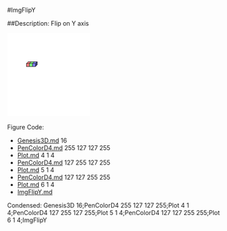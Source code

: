 #ImgFlipY

##Description: Flip on Y axis

![](ImgFlipY.png)

Figure Code:
- [Genesis3D.md](Genesis3D) 16
- [PenColorD4.md](PenColorD4) 255 127 127 255
- [Plot.md](Plot) 4 1 4
- [PenColorD4.md](PenColorD4) 127 255 127 255
- [Plot.md](Plot) 5 1 4
- [PenColorD4.md](PenColorD4) 127 127 255 255
- [Plot.md](Plot) 6 1 4
- [ImgFlipY.md](ImgFlipY)

Condensed: Genesis3D 16;PenColorD4 255 127 127 255;Plot 4 1 4;PenColorD4 127 255 127 255;Plot 5 1 4;PenColorD4 127 127 255 255;Plot 6 1 4;ImgFlipY

